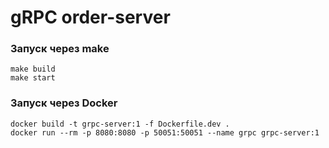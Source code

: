 # gRPC order-server

### Запуск через make
```
make build 
make start
```

### Запуск через Docker

```
docker build -t grpc-server:1 -f Dockerfile.dev .  
docker run --rm -p 8080:8080 -p 50051:50051 --name grpc grpc-server:1 
```
